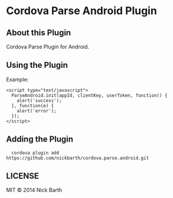 Cordova Parse Android Plugin
============================

## About this Plugin

Cordova Parse Plugin for Android.

## Using the Plugin

Example:

```
<script type="text/javascript">
  ParseAndroid.init(appId, clientKey, userToken, function() {
    alert('success');
  }, function(e) {
    alert('error');
  });
</script>
```

## Adding the Plugin ##

```
  cordova plugin add https://github.com/nickbarth/cordova.parse.android.git
```

## LICENSE ##

MIT &copy; 2014 Nick Barth
